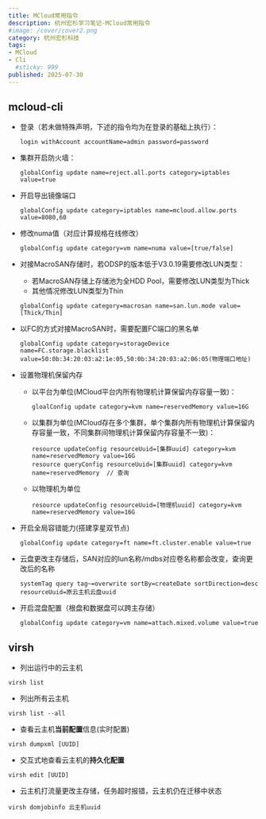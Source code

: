 ```yaml
---
title: MCloud常用指令
description: 杭州宏杉学习笔记-MCloud常用指令
#image: /cover/cover2.png
category: 杭州宏杉科技
tags:
- MCloud
- Cli
  #sticky: 999
published: 2025-07-30
---
```


## mcloud-cli

* 登录（若未做特殊声明，下述的指令均为在登录的基础上执行）：

  ```shell
  login withAccount accountName=admin password=password
  ```

* 集群开启防火墙：

  ```shell
  globalConfig update name=reject.all.ports category=iptables value=true
  ```

* 开启导出镜像端口

  ```shell
  globalConfig update category=iptables name=mcloud.allow.ports value=8080,60
  ```

* 修改numa值（对应计算规格在线修改）

  ```shell
  globalConfig update category=vm name=numa value=[true/false]
  ```
  
* 对接MacroSAN存储时，若ODSP的版本低于V3.0.19需要修改LUN类型：
  * 若MacroSAN存储上存储池为全HDD Pool，需要修改LUN类型为Thick
  * 其他情况修改LUN类型为Thin

  ```shell
  globalConfig update category=macrosan name=san.lun.mode value=[Thick/Thin]
  ```
  
* 以FC的方式对接MacroSAN时，需要配置FC端口的黑名单

  ```shell
  globalConfig update category=storageDevice name=FC.storage.blacklist value=50:0b:34:20:03:a2:1e:05,50:0b:34:20:03:a2:06:05(物理端口地址)
  ```
  
* 设置物理机保留内存
  * 以平台为单位(MCloud平台内所有物理机计算保留内存容量一致)：

    ```shell
    gloalConfig update category=kvm name=reservedMemory value=16G
    ```

  * 以集群为单位(MCloud存在多个集群，单个集群内所有物理机计算保留内存容量一致，不同集群间物理机计算保留内存容量不一致)：

    ```shell
    resource updateConfig resourceUuid=[集群uuid] category=kvm name=reservedMemory value=16G
    resource queryConfig resourceUuid=[集群uuid] category=kvm name=reservedMemory  // 查询
    ```

  * 以物理机为单位

    ````shell
    resource updateConfig resourceUuid=[物理机uuid] category=kvm name=reservedMemory value=16G
    ````

* 开启全局容错能力(搭建孪星双节点)

  ```shell
  globalConfig update category=ft name=ft.cluster.enable value=true
  ```

* 云盘更改主存储后，SAN对应的lun名称/mdbs对应卷名称都会改变，查询更改后的名称
  
  ```shell
  systemTag query tag~=overwrite sortBy=createDate sortDirection=desc resourceUuid=原云主机云盘uuid
  ```

* 开启混盘配置（根盘和数据盘可以跨主存储）

  ```shell
  globalConfig update category=vm name=attach.mixed.volume value=true
  ```

## virsh

* 列出运行中的云主机

```shell
virsh list
```

* 列出所有云主机

```shell
virsh list --all
```

* 查看云主机**当前配置**信息(实时配置)

```shell
virsh dumpxml [UUID]
```

* 交互式地查看云主机的**持久化配置**

```shell
virsh edit [UUID]
```

* 云主机打流量更改主存储，任务超时报错，云主机仍在迁移中状态

```shell
virsh domjobinfo 云主机uuid
```
